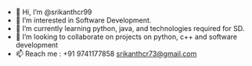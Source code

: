 - 👋 Hi, I’m @srikanthcr99
- 👀 I’m interested in Software Development.
- 🌱 I’m currently learning python, java, and technologies required for SD.
- 💞️ I’m looking to collaborate on projects on python, c++ and software development
- 📫 Reach me : +91 9741177858
                 srikanthcr73@gmail.com

<!---
srikanthcr99/srikanthcr99 is a ✨ special ✨ repository because its `README.md` (this file) appears on your GitHub profile.
You can click the Preview link to take a look at your changes.
--->
